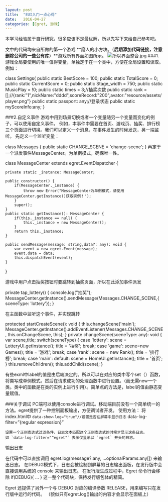 ```yaml
---
layout: post
title:  "EUI入门一点心得"
date:   2016-04-27
categories: [Egret, 游戏]
---
```



本学习经验属于自行研究，很多应该不是最优解，所以先写下来给自己参考吧。

文中的代码均来自所做的第一个游戏
**磨人的小方块。（**后期添加代码链接，注意删除公司的一些公有库**）**游戏所有界面如图所示。
![所以界面整合.jpg](quiver-image-url/00AB123215182D4528DC86F5AEA7121A.jpg)
###1.游戏全局要使用的唯一值得变量，单独定于在一个类中，方便在全局设置和读取。
例如：

class Settings{
    public static BestScore = 100;
    public static TotalScore = 0;
    public static CurrentScore = 0;
    public static Stage_width = 750;
    public static MusicPlay = !0;
    public static times = 3;//抽奖次数
    public static rank = [];//{rank:"1",nickName:"dddd",scoreRecord:"200",avator:"resource/assets/player.png"}
    public static passport: any;//登录状态
    public static myScoreInfo:any;
}

###2.自定义事件
游戏中用到场景切换或者一个变量随另一个变量而变化的例子，可以使用自定义事件。
例如，本事件中需要在首页、游戏页、抽奖、排行榜三个页面进行切换。我们可以定义一个消息，在事件发生的时候发送，另一端监听。
先定义一个监听变量：


class Messages {
    public static CHANGE_SCENE = 'change-scene';
}
再定于一个派发事件MessageCenter。为单例模式，确保唯一性。

class MessageCenter extends egret.EventDispatcher {

    private static _instance: MessageCenter;

    public constructor() {
        if(MessageCenter._instance) {
            throw new Error("MessageCenter为单例模式，请使用 MessageCenter.getInstance()获取实例！");
        }
        super();
    }
    public static getInstance(): MessageCenter {
        if(this._instance == null) {
            this._instance = new MessageCenter();
        }
        return this._instance;
    }

    public sendMessage(message: string,data?: any): void {
        var event = new egret.Event(message);
        event.data = data;
        this.dispatchEvent(event);
    }
}


游戏中用户点击抽奖按钮时要跳转到抽奖页面，所以在此添加事件派发


private tap_lottery() {
        console.log("抽奖");
       MessageCenter.getInstance().sendMessage(Messages.CHANGE_SCENE,{ sceneType: 'lottery'});
    }

在主函数中监听这个事件，并实现跳转

protected startCreateScene(): void {
        this.changeScene('main');
        MessageCenter.getInstance().addEventListener(Messages.CHANGE_SCENE, this.onChangeScene, this);
    }
    private changeScene(sceneType: any): void {
        var scene,title;
        switch(sceneType) {
            case 'lottery':
                scene = LotteryUI.getInstance();
                title = '抽奖';
                break;
            case 'game':
            scene=new Games();
                title = '游戏';
                break;
            case 'rank':
                scene = new Rank();
                title = '排行榜';
                break;
            case 'main':
            default:
                scene = HomeUI.getInstance();
                title = '首页';
        }
        this.removeChildren();
        this.addChild(scene);
    }


有些exml中label的值是由后端决定的。所以可以在对应的类中写个set（）函数，将类写成单例模式。然后在请求成功的处理函数中进行设置。（而无需new一个类。类中的函数是在类的实例上进行引用）。简单点的方法是，label的值由静态变量赋值。

###关于调试
PC端可以使用console进行调试。移动端目前没有一个简单统一的方法。egret提供了一种控制面板输出，方便调试者开发。
使用方法：
将index.html中
`
data-show-log="true"//设置是否在屏幕中显示日志
`
data-log-filter=”{regular expression}”

    设置一个正则表达式过滤条件，日志文本匹配这个正则表达式的时候才显示这条日志。
    如 `data-log-filter="^egret"` 表示仅显示以 `egret` 开头的日志。

输出日志

在代码中可以直接调用 egret.log(message?:any, ...optionalParams:any[]) 来输出日志。
在DEBUG模式下，日志会被绘制到屏幕的日志输出面板，在发行版中会直接调用系统的 console 来输出日志。
在发行版生成过程中，Egret 命令行会移除 if(DEBUG){ ... } 这一整个代码块，保持发行版包体的精简。

Egret 还提供了另外一个与 DEBUG 对应的编译参数 RELEASE，用来编写只在发行版中运行的代码。
（貌似只有egret.log()输出的内容才会显示在面板上）